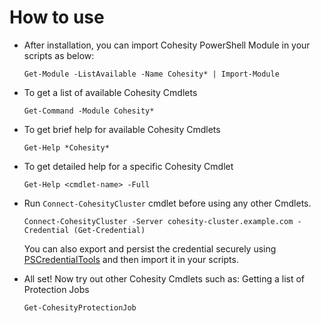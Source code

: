 # How to use

* After installation, you can import Cohesity PowerShell Module in your scripts as below:

  ```text
  Get-Module -ListAvailable -Name Cohesity* | Import-Module
  ```

* To get a list of available Cohesity Cmdlets

  ```text
  Get-Command -Module Cohesity*
  ```
  
* To get brief help for available Cohesity Cmdlets

  ```text
  Get-Help *Cohesity*
  ```

* To get detailed help for a specific Cohesity Cmdlet
  ```text
  Get-Help <cmdlet-name> -Full
  ```
  
* Run `Connect-CohesityCluster` cmdlet before using any other Cmdlets.

  ```text
  Connect-CohesityCluster -Server cohesity-cluster.example.com -Credential (Get-Credential)
  ```
  You can also export and persist the credential securely using [PSCredentialTools](https://www.powershellgallery.com/packages/PSCredentialTools/1.0.1)
  and then import it in your scripts.
  
  
 * All set! Now try out other Cohesity Cmdlets such as: Getting a list of Protection Jobs
   ```text
   Get-CohesityProtectionJob
   ```
